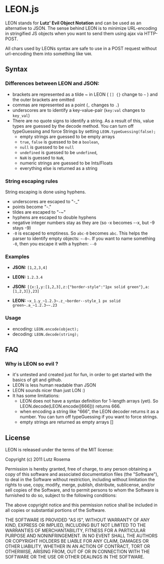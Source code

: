 LEON.js
=======

LEON stands for **Lutz' Evil Object Notation** and can be used as an alternative to 
JSON. The sense behind LEON is to minimize URL-encoding in stringified JS objects 
when you want to send them using ajax via HTTP-POST. 

All chars used by LEONs syntax are safe to use in a POST request without 
url-encoding them into something like `%HH`.

## Syntax

### Differences between LEON and JSON:

- brackets are represented as a tilde ~ in LEON ( `[] {}` change to `~` ) 
  and the outer brackets are omitted
- commas are represented as a point (`,` changes to `.`)
- underscores are to identify a key-value-pair (`key:val` changes to `key_val`)
- There are no quote signs to identify a string. As a result of this, value types are guessed by the decode method. You can turn off typeGuessing and force Strings by setting `LEON.typeGuessing(false);`
    - empty strings are guessed to be empty arrays
    - `true`, `false` is guessed to be a `boolean`, 
    - `null` is guessed to be `null`
    - `undefined` is guessed to be `undefined`, 
    - `NaN` is guessed to `NaN`, 
    - numeric strings are guessed to be Ints/Floats
    - everything else is returned as a string

### String escaping rules

String escaping is done using hyphens.

- underscores are escaped to "-_"
- points become "-."
- tildes are escaped to "-~"
- hyphens are escaped to double hyphens
- negative integer numbers stay as they are (so -x becomes --x, but -9 stays -9)
- `-0` is escaped to emptiness. So `abc-0` becomes `abc`. This helps the parser to identify empty objects: `~-0~`. If you want to name something `-0`, then you escape it with a hyphen: `--0`

### Examples

- **JSON:** `[1,2,3,4]`
- **LEON:** `1.2.3.4`

- **JSON:** `[{x:1,y:[1,2,3],z:{"border-style":"1px solid green"},a:[1,2,3]},23]`
- **LEON:** `~x_1.y_~1.2.3~.z_~border--style_1 px solid green~.a_~1.2.3~~.23`

### Usage

- encoding: `LEON.encode(object);`
- decoding: `LEON.decode(string);`

## FAQ

### Why is LEON so evil ?

- it's untested and created just for fun, in order to get started with the basics of git and github.
- LEON is less human readable than JSON
- LEON sounds nicer than just LON :)
- It has some limitations: 
    - LEON does not have a syntax definition for 1-length arrays (yet). So LEON.decode(LEON.encode([666])) returns 666. 
    - when encoding a string like "666", the LEON decoder returns it as a number. You can turn off typeGuessing if you want to force strings.
    - empty strings are returned as empty arrays []


## License

LEON is released under the terms of the MIT license:

Copyright (c) 2011 Lutz Rosema

Permission is hereby granted, free of charge, to any person obtaining a copy of this 
software and associated documentation files (the "Software"), to deal in the Software
without restriction, including without limitation the rights to use, copy, modify, merge,
publish, distribute, sublicense, and/or sell copies of the Software, and to permit persons 
to whom the Software is furnished to do so, subject to the following conditions:

The above copyright notice and this permission notice shall 
be included in all copies or substantial portions of the Software.

THE SOFTWARE IS PROVIDED "AS IS", WITHOUT WARRANTY OF ANY KIND, 
EXPRESS OR IMPLIED, INCLUDING BUT NOT LIMITED TO THE WARRANTIES
OF MERCHANTABILITY, FITNESS FOR A PARTICULAR PURPOSE AND NONINFRINGEMENT. 
IN NO EVENT SHALL THE AUTHORS OR COPYRIGHT HOLDERS BE LIABLE FOR ANY CLAIM, 
DAMAGES OR OTHER LIABILITY, WHETHER IN AN ACTION OF CONTRACT, TORT OR OTHERWISE, 
ARISING FROM, OUT OF OR IN CONNECTION WITH THE SOFTWARE OR 
THE USE OR OTHER DEALINGS IN THE SOFTWARE.
